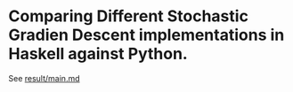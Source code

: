 # Comparing Different Stochastic Gradien Descent implementations in Haskell against Python.

See [result/main.md](result/main.md)
